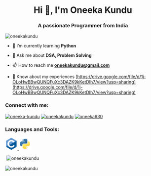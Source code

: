 <h1 align="center">Hi 👋, I'm Oneeka Kundu</h1>
<h3 align="center">A passionate Programmer from India</h3>

<p align="left"> <img src="https://komarev.com/ghpvc/?username=oneekakundu&label=Profile%20views&color=0e75b6&style=flat" alt="oneekakundu" /> </p>

- 🌱 I’m currently learning **Python**

- 💬 Ask me about **DSA, Problem Solving**

- 📫 How to reach me **oneekakundu@gmail.com**

- 📄 Know about my experiences [https://drive.google.com/file/d/1j-OLoHwBBwQUNQFuXc3DAZK9kKetDIh7/view?usp=sharing](https://drive.google.com/file/d/1j-OLoHwBBwQUNQFuXc3DAZK9kKetDIh7/view?usp=sharing)

<h3 align="left">Connect with me:</h3>
<p align="left">
<a href="https://linkedin.com/in/oneeka-kundu" target="blank"><img align="center" src="https://raw.githubusercontent.com/rahuldkjain/github-profile-readme-generator/master/src/images/icons/Social/linked-in-alt.svg" alt="oneeka-kundu" height="30" width="40" /></a>
<a href="https://www.hackerrank.com/oneekakundu" target="blank"><img align="center" src="https://raw.githubusercontent.com/rahuldkjain/github-profile-readme-generator/master/src/images/icons/Social/hackerrank.svg" alt="oneekakundu" height="30" width="40" /></a>
<a href="https://www.leetcode.com/oneeka630" target="blank"><img align="center" src="https://raw.githubusercontent.com/rahuldkjain/github-profile-readme-generator/master/src/images/icons/Social/leet-code.svg" alt="oneeka630" height="30" width="40" /></a>
</p>

<h3 align="left">Languages and Tools:</h3>
<p align="left"> <a href="https://www.cprogramming.com/" target="_blank" rel="noreferrer"> <img src="https://raw.githubusercontent.com/devicons/devicon/master/icons/c/c-original.svg" alt="c" width="40" height="40"/> </a> <a href="https://www.python.org" target="_blank" rel="noreferrer"> <img src="https://raw.githubusercontent.com/devicons/devicon/master/icons/python/python-original.svg" alt="python" width="40" height="40"/> </a> </p>

<p>&nbsp;<img align="center" src="https://github-readme-stats.vercel.app/api?username=oneekakundu&show_icons=true&locale=en" alt="oneekakundu" /></p>

<p><img align="center" src="https://github-readme-streak-stats.herokuapp.com/?user=oneekakundu&" alt="oneekakundu" /></p>
